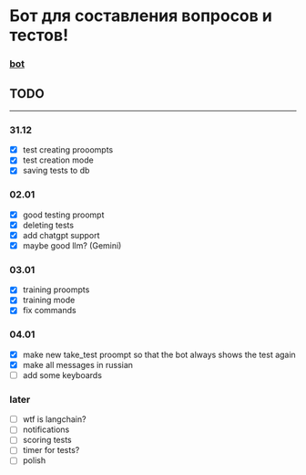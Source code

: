 # Бот для составления вопросов и тестов!
### [bot](https://t.me/testsproject_bot)

## TODO
---
### 31.12
- [x] test creating prooompts
- [x] test creation mode
- [x] saving tests to db

### 02.01
- [x] good testing proompt
- [x] deleting tests
- [x] add chatgpt support
- [x] maybe good llm? (Gemini)

### 03.01
- [x] training proompts
- [x] training mode
- [x] fix commands

### 04.01
- [x] make new take_test proompt so that the bot always shows the test again
- [x] make all messages in russian
- [ ] add some keyboards

### later
- [ ] wtf is langchain?
- [ ] notifications
- [ ] scoring tests
- [ ] timer for tests?
- [ ] polish
